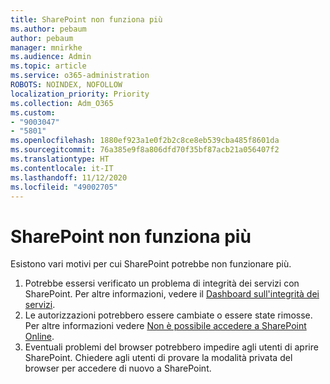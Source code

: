 ```yaml
---
title: SharePoint non funziona più
ms.author: pebaum
author: pebaum
manager: mnirkhe
ms.audience: Admin
ms.topic: article
ms.service: o365-administration
ROBOTS: NOINDEX, NOFOLLOW
localization_priority: Priority
ms.collection: Adm_O365
ms.custom:
- "9003047"
- "5801"
ms.openlocfilehash: 1880ef923a1e0f2b2c8ce8eb539cba485f8601da
ms.sourcegitcommit: 76a385e9f8a806dfd70f35bf87acb21a056407f2
ms.translationtype: HT
ms.contentlocale: it-IT
ms.lasthandoff: 11/12/2020
ms.locfileid: "49002705"
---
```

# <a name="sharepoint-is-no-longer-working"></a>SharePoint non funziona più

Esistono vari motivi per cui SharePoint potrebbe non funzionare più.

1. Potrebbe essersi verificato un problema di integrità dei servizi con SharePoint. Per altre informazioni, vedere il [Dashboard sull'integrità dei servizi](https://admin.microsoft.com/AdminPortal/Home#/servicehealth).
2. Le autorizzazioni potrebbero essere cambiate o essere state rimosse. Per altre informazioni vedere [Non è possibile accedere a SharePoint Online](https://docs.microsoft.com/sharepoint/troubleshoot/sharing-and-permissions/sharepoint-online-inaccessible).
3. Eventuali problemi del browser potrebbero impedire agli utenti di aprire SharePoint. Chiedere agli utenti di provare la modalità privata del browser per accedere di nuovo a SharePoint.